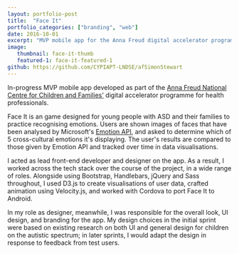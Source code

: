 ```yaml
---
layout: portfolio-post
title:  "Face It"
portfolio_categories: ["branding", "web"]
date: 2016-10-01
excerpt: "MVP mobile app for the Anna Freud digital accelerator programme"
image:
   thumbnail: face-it-thumb
   featured-1: face-it-featured-1
github: https://github.com/CYPIAPT-LNDSE/afSimonStewart
---
```


In-progress MVP mobile app developed as part of the [Anna Freud National Centre for Children and Families'](http://www.annafreud.org/) digital accelerator programme for health professionals.

Face It is an game designed for young people with ASD and their families to practice recognising emotions. Users are shown images of faces that have been analysed by Microsoft's [Emotion API](https://www.microsoft.com/cognitive-services/en-us/emotion-api), and asked to determine which of 5 cross-cultural emotions it's displaying. The user's results are compared to those given by Emotion API and tracked over time in data visualisations.

I acted as lead front-end developer and designer on the app. As a result, I worked across the tech stack over the course of the project, in a wide range of roles. Alongside using Bootstrap, Handlebars, jQuery and Sass throughout, I used D3.js to create visualisations of user data, crafted animation using Velocity.js, and worked with Cordova to port Face It to Android.

In my role as designer, meanwhile, I was responsible for the overall look, UI design, and branding for the app. My design choices in the initial sprint were based on existing research on both UI and general design for children on the autistic spectrum; in later sprints, I would adapt the design in response to feedback from test users.
